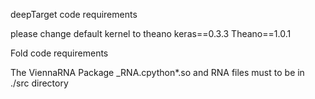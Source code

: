 


deepTarget code requirements

please change default kernel to theano
keras==0.3.3 
Theano==1.0.1


Fold code requirements

The ViennaRNA Package
_RNA.cpython*.so and RNA files must to be in ./src directory
